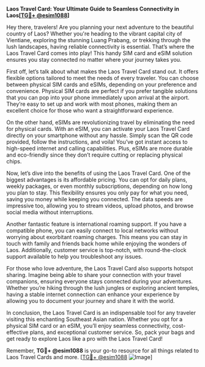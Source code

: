 **Laos Travel Card: Your Ultimate Guide to Seamless Connectivity in Laos[[TG💪+ @esim1088](https://t.me/s/esim1088)]**

Hey there, travelers! Are you planning your next adventure to the beautiful country of Laos? Whether you're heading to the vibrant capital city of Vientiane, exploring the stunning Luang Prabang, or trekking through the lush landscapes, having reliable connectivity is essential. That’s where the Laos Travel Card comes into play! This handy SIM card and eSIM solution ensures you stay connected no matter where your journey takes you.

First off, let’s talk about what makes the Laos Travel Card stand out. It offers flexible options tailored to meet the needs of every traveler. You can choose between physical SIM cards and eSIMs, depending on your preference and convenience. Physical SIM cards are perfect if you prefer tangible solutions that you can pop into your phone immediately upon arrival at the airport. They’re easy to set up and work with most phones, making them an excellent choice for those who want a straightforward experience.

On the other hand, eSIMs are revolutionizing travel by eliminating the need for physical cards. With an eSIM, you can activate your Laos Travel Card directly on your smartphone without any hassle. Simply scan the QR code provided, follow the instructions, and voila! You’ve got instant access to high-speed internet and calling capabilities. Plus, eSIMs are more durable and eco-friendly since they don’t require cutting or replacing physical chips.

Now, let’s dive into the benefits of using the Laos Travel Card. One of the biggest advantages is its affordable pricing. You can opt for daily plans, weekly packages, or even monthly subscriptions, depending on how long you plan to stay. This flexibility ensures you only pay for what you need, saving you money while keeping you connected. The data speeds are impressive too, allowing you to stream videos, upload photos, and browse social media without interruptions.

Another fantastic feature is international roaming support. If you have a compatible phone, you can easily connect to local networks without worrying about exorbitant roaming charges. This means you can stay in touch with family and friends back home while enjoying the wonders of Laos. Additionally, customer service is top-notch, with round-the-clock support available to help you troubleshoot any issues.

For those who love adventure, the Laos Travel Card also supports hotspot sharing. Imagine being able to share your connection with your travel companions, ensuring everyone stays connected during your adventures. Whether you’re hiking through the lush jungles or exploring ancient temples, having a stable internet connection can enhance your experience by allowing you to document your journey and share it with the world.

In conclusion, the Laos Travel Card is an indispensable tool for any traveler visiting this enchanting Southeast Asian nation. Whether you opt for a physical SIM card or an eSIM, you’ll enjoy seamless connectivity, cost-effective plans, and exceptional customer service. So, pack your bags and get ready to explore Laos like a pro with the Laos Travel Card!

Remember, **TG💪+ @esim1088** is your go-to resource for all things related to Laos Travel Cards and more. [[TG💪+ @esim1088](https://t.me/s/esim1088) ![Image](https://i.postimg.cc/Y0z9fWf4/image.png)]